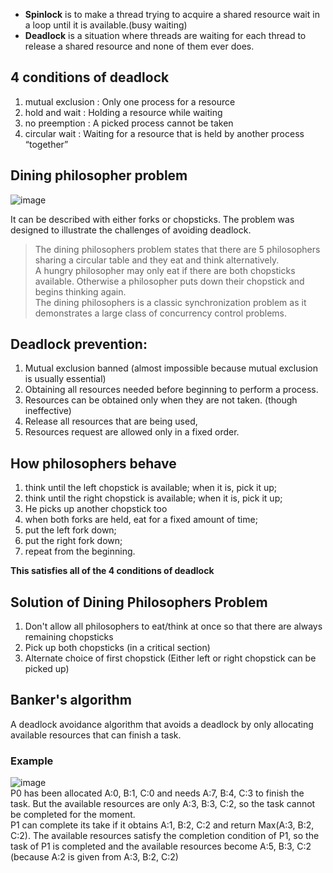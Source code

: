 * **Spinlock** is to make a thread trying to acquire a shared resource wait in a loop until it is available.(busy waiting)
* **Deadlock** is a situation where threads are waiting for each thread to release a shared resource and none of them ever does.

## 4 conditions of deadlock
1. mutual exclusion : Only one process for a resource
2. hold and wait : Holding a resource while waiting
3. no preemption : A picked process cannot be taken
4. circular wait : Waiting for a resource that is held by another process “together”

## Dining philosopher problem
![image](https://user-images.githubusercontent.com/67142421/176333583-a1ffafd2-a73b-4a73-bbe4-706c0e076d25.png)

It can be described with either forks or chopsticks.
The problem was designed to illustrate the challenges of avoiding deadlock.<br>

>The dining philosophers problem states that there are 5 philosophers sharing a circular table and they eat and think alternatively.<br>
>A hungry philosopher may only eat if there are both chopsticks available. Otherwise a philosopher puts down their chopstick and begins thinking again.<br>
>The dining philosophers is a classic synchronization problem as it demonstrates a large class of concurrency control problems.<br>

## Deadlock prevention: 
1. Mutual exclusion banned (almost impossible because mutual exclusion is usually essential)
2. Obtaining all resources needed before beginning to perform a process.
3. Resources can be obtained only when they are not taken. (though ineffective)
4. Release all resources that are being used,
5. Resources request are allowed only in a fixed order.

## How philosophers behave
1. think until the left chopstick is available; when it is, pick it up;
2. think until the right chopstick is available; when it is, pick it up;
3. He picks up another chopstick too
4. when both forks are held, eat for a fixed amount of time;
5. put the left fork down;
6. put the right fork down;
7. repeat from the beginning.

**This satisfies all of the 4 conditions of deadlock**

## Solution of Dining Philosophers Problem
1. Don't allow all philosophers to eat/think at once so that there are always remaining chopsticks
2. Pick up both chopsticks (in a critical section)
3. Alternate choice of first chopstick (Either left or right chopstick can be picked up)

## Banker's algorithm 
A deadlock avoidance algorithm that avoids a deadlock by only allocating available resources that can finish a task.<br>

### Example
![image](https://user-images.githubusercontent.com/67142421/176335355-321373a4-e7db-429f-9728-f2e3bdd1c302.png)<br>
P0 has been allocated A:0, B:1, C:0 and needs A:7, B:4, C:3 to finish the task. But the available resources are only A:3, B:3, C:2, so the task cannot be completed
for the moment.<br>
P1 can complete its take if it obtains A:1, B:2, C:2 and return Max(A:3, B:2, C:2). The available resources satisfy the completion condition of P1, so the task
of P1 is completed and the available resources become A:5, B:3, C:2 (because A:2 is given from A:3, B:2, C:2)
